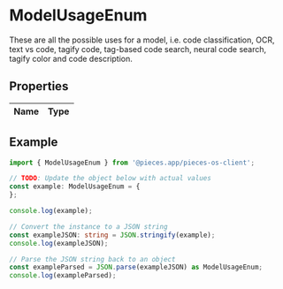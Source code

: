 
# ModelUsageEnum

These are all the possible uses for a model, i.e. code classification, OCR, text vs code,  tagify code, tag-based code search, neural code search, tagify color and code description.

## Properties

Name | Type
------------ | -------------

## Example

```typescript
import { ModelUsageEnum } from '@pieces.app/pieces-os-client';

// TODO: Update the object below with actual values
const example: ModelUsageEnum = {
};

console.log(example);

// Convert the instance to a JSON string
const exampleJSON: string = JSON.stringify(example);
console.log(exampleJSON);

// Parse the JSON string back to an object
const exampleParsed = JSON.parse(exampleJSON) as ModelUsageEnum;
console.log(exampleParsed);
```


